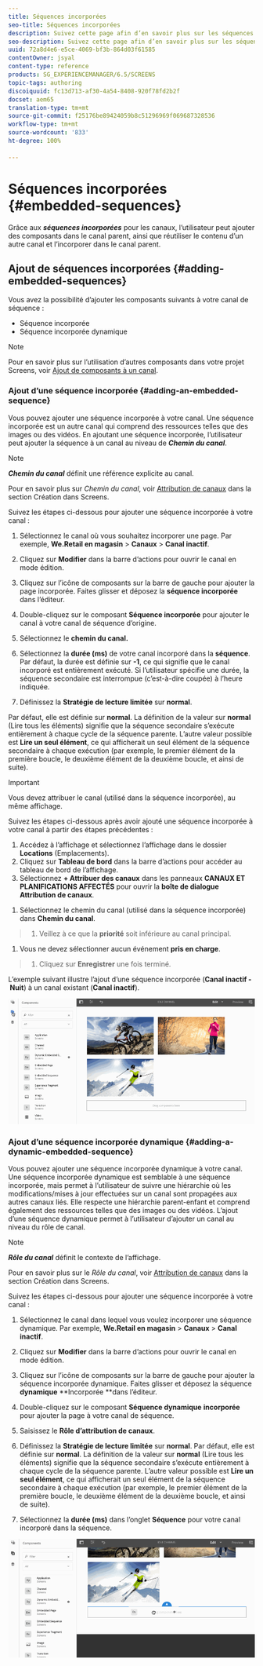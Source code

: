 ```yaml
---
title: Séquences incorporées
seo-title: Séquences incorporées
description: Suivez cette page afin d’en savoir plus sur les séquences incorporées pour les canaux qui permettent à l’utilisateur d’ajouter des composants dans le canal parent, et aussi de réutiliser le contenu d’un autre canal et de l’incorporer dans le canal parent.
seo-description: Suivez cette page afin d’en savoir plus sur les séquences incorporées pour les canaux qui permettent à l’utilisateur d’ajouter des composants dans le canal parent, et aussi de réutiliser le contenu d’un autre canal et de l’incorporer dans le canal parent.
uuid: 72a8d4e6-e5ce-4069-bf3b-864d03f61585
contentOwner: jsyal
content-type: reference
products: SG_EXPERIENCEMANAGER/6.5/SCREENS
topic-tags: authoring
discoiquuid: fc13d713-af30-4a54-8408-920f78fd2b2f
docset: aem65
translation-type: tm+mt
source-git-commit: f25176be89424059b8c51296969f069687328536
workflow-type: tm+mt
source-wordcount: '833'
ht-degree: 100%

---
```



# Séquences incorporées {#embedded-sequences}

Grâce aux ***séquences incorporées*** pour les canaux, l’utilisateur peut ajouter des composants dans le canal parent, ainsi que réutiliser le contenu d’un autre canal et l’incorporer dans le canal parent.

## Ajout de séquences incorporées {#adding-embedded-sequences}

Vous avez la possibilité d’ajouter les composants suivants à votre canal de séquence :

* Séquence incorporée
* Séquence incorporée dynamique

>[!NOTE]
>
>Pour en savoir plus sur l’utilisation d’autres composants dans votre projet Screens, voir [Ajout de composants à un canal](adding-components-to-a-channel.md).

### Ajout d’une séquence incorporée  {#adding-an-embedded-sequence}

Vous pouvez ajouter une séquence incorporée à votre canal. Une séquence incorporée est un autre canal qui comprend des ressources telles que des images ou des vidéos. En ajoutant une séquence incorporée, l’utilisateur peut ajouter la séquence à un canal au niveau de ***Chemin du canal***.

>[!NOTE]
>
>***Chemin du canal*** définit une référence explicite au canal.
>
>Pour en savoir plus sur *Chemin du canal*, voir [Attribution de canaux](channel-assignment.md) dans la section Création dans Screens.

Suivez les étapes ci-dessous pour ajouter une séquence incorporée à votre canal :

1. Sélectionnez le canal où vous souhaitez incorporer une page. Par exemple, **We.Retail en magasin** > **Canaux** > **Canal inactif**.

1. Cliquez sur **Modifier** dans la barre d’actions pour ouvrir le canal en mode édition.
1. Cliquez sur l’icône de composants sur la barre de gauche pour ajouter la page incorporée. Faites glisser et déposez la **séquence incorporée** dans l’éditeur.
1. Double-cliquez sur le composant **Séquence incorporée** pour ajouter le canal à votre canal de séquence d’origine.
1. Sélectionnez le **chemin du canal.**
1. Sélectionnez la **durée (ms)** de votre canal incorporé dans la **séquence**. Par défaut, la durée est définie sur **-1**, ce qui signifie que le canal incorporé est entièrement exécuté. Si l’utilisateur spécifie une durée, la séquence secondaire est interrompue (c’est-à-dire coupée) à l’heure indiquée.

1. Définissez la **Stratégie de lecture limitée** sur **normal**.

Par défaut, elle est définie sur **normal**. La définition de la valeur sur **normal** (Lire tous les éléments) signifie que la séquence secondaire s’exécute entièrement à chaque cycle de la séquence parente. L’autre valeur possible est **Lire un seul élément**, ce qui afficherait un seul élément de la séquence secondaire à chaque exécution (par exemple, le premier élément de la première boucle, le deuxième élément de la deuxième boucle, et ainsi de suite).

>[!IMPORTANT]
>
>Vous devez attribuer le canal (utilisé dans la séquence incorporée), au même affichage.
>
>Suivez les étapes ci-dessous après avoir ajouté une séquence incorporée à votre canal à partir des étapes précédentes :
>
>1. Accédez à l’affichage et sélectionnez l’affichage dans le dossier **Locations** (Emplacements).
>1. Cliquez sur **Tableau de bord** dans la barre d’actions pour accéder au tableau de bord de l’affichage.
>1. Sélectionnez **+ Attribuer des canaux** dans les panneaux **CANAUX ET PLANIFICATIONS AFFECTÉS** pour ouvrir la **boîte de dialogue Attribution de canaux**.

   >
   >
1. Sélectionnez le chemin du canal (utilisé dans la séquence incorporée) dans **Chemin du canal**.
>1. Veillez à ce que la **priorité** soit inférieure au canal principal.

   >
   >
1. Vous ne devez sélectionner aucun événement **pris en charge**.
>1. Cliquez sur **Enregistrer** une fois terminé.

>



L’exemple suivant illustre l’ajout d’une séquence incorporée (**Canal inactif - Nuit**) à un canal existant (**Canal inactif**).

![new2](assets/new2.gif)

### Ajout d’une séquence incorporée dynamique {#adding-a-dynamic-embedded-sequence}

Vous pouvez ajouter une séquence incorporée dynamique à votre canal. Une séquence incorporée dynamique est semblable à une séquence incorporée, mais permet à l’utilisateur de suivre une hiérarchie où les modifications/mises à jour effectuées sur un canal sont propagées aux autres canaux liés. Elle respecte une hiérarchie parent-enfant et comprend également des ressources telles que des images ou des vidéos. L’ajout d’une séquence dynamique permet à l’utilisateur d’ajouter un canal au niveau du rôle de canal.

>[!NOTE]
>
>***Rôle du canal*** définit le contexte de l’affichage.
>
>Pour en savoir plus sur le *Rôle du canal*, voir [Attribution de canaux](channel-assignment.md) dans la section Création dans Screens.

Suivez les étapes ci-dessous pour ajouter une séquence incorporée à votre canal :

1. Sélectionnez le canal dans lequel vous voulez incorporer une séquence dynamique. Par exemple, **We.Retail en magasin** > **Canaux** > **Canal inactif**.

1. Cliquez sur **Modifier** dans la barre d’actions pour ouvrir le canal en mode édition.
1. Cliquez sur l’icône de composants sur la barre de gauche pour ajouter la séquence incorporée dynamique. Faites glisser et déposez la séquence **dynamique** **Incorporée **dans l’éditeur.

1. Double-cliquez sur le composant **Séquence dynamique** **incorporée** pour ajouter la page à votre canal de séquence.

1. Saisissez le **Rôle d’attribution de canaux**.
1. Définissez la **Stratégie de lecture limitée** sur **normal**. Par défaut, elle est définie sur **normal**. La définition de la valeur sur **normal** (Lire tous les éléments) signifie que la séquence secondaire s’exécute entièrement à chaque cycle de la séquence parente. L’autre valeur possible est **Lire un seul élément**, ce qui afficherait un seul élément de la séquence secondaire à chaque exécution (par exemple, le premier élément de la première boucle, le deuxième élément de la deuxième boucle, et ainsi de suite).

1. Sélectionnez la **durée (ms)** dans l’onglet **Séquence** pour votre canal incorporé dans la séquence.

![dernier](assets/latest.gif)

